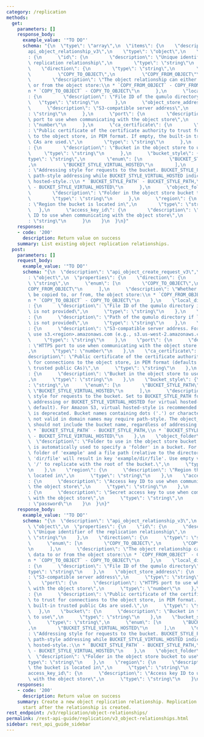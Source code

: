 ```yaml
---
category: /replication
methods:
  get:
    parameters: []
    response_body:
      example_value: '"TO DO"'
      schema: "{\n  \"type\": \"array\",\n  \"items\": {\n    \"description\": \"\
        api_object_relationship_v3\",\n    \"type\": \"object\",\n    \"properties\"\
        : {\n      \"id\": {\n        \"description\": \"Unique identifier of the\
        \ replication relationship\",\n        \"type\": \"string\"\n      },\n  \
        \    \"direction\": {\n        \"type\": \"string\",\n        \"enum\": [\n\
        \          \"COPY_TO_OBJECT\",\n          \"COPY_FROM_OBJECT\"\n        ],\n\
        \        \"description\": \"The object relationship can either copy data to\
        \ or from the object store:\\n * `COPY_FROM_OBJECT` - COPY_FROM_OBJECT,\\\
        n * `COPY_TO_OBJECT` - COPY_TO_OBJECT\"\n      },\n      \"local_directory_id\"\
        : {\n        \"description\": \"File ID of the qumulo directory\",\n     \
        \   \"type\": \"string\"\n      },\n      \"object_store_address\": {\n  \
        \      \"description\": \"S3-compatible server address\",\n        \"type\"\
        : \"string\"\n      },\n      \"port\": {\n        \"description\": \"HTTPS\
        \ port to use when communicating with the object store\",\n        \"type\"\
        : \"number\"\n      },\n      \"ca_certificate\": {\n        \"description\"\
        : \"Public certificate of the certificate authority to trust for connections\
        \ to the object store, in PEM format. If empty, the built-in trusted public\
        \ CAs are used.\",\n        \"type\": \"string\"\n      },\n      \"bucket\"\
        : {\n        \"description\": \"Bucket in the object store to use\",\n   \
        \     \"type\": \"string\"\n      },\n      \"bucket_style\": {\n        \"\
        type\": \"string\",\n        \"enum\": [\n          \"BUCKET_STYLE_PATH\"\
        ,\n          \"BUCKET_STYLE_VIRTUAL_HOSTED\"\n        ],\n        \"description\"\
        : \"Addressing style for requests to the bucket. BUCKET_STYLE_PATH indicates\
        \ path-style addressing while BUCKET_STYLE_VIRTUAL_HOSTED indicates virtual\
        \ hosted-style.:\\n * `BUCKET_STYLE_PATH` - BUCKET_STYLE_PATH,\\n * `BUCKET_STYLE_VIRTUAL_HOSTED`\
        \ - BUCKET_STYLE_VIRTUAL_HOSTED\"\n      },\n      \"object_folder\": {\n\
        \        \"description\": \"Folder in the object store bucket to use\",\n\
        \        \"type\": \"string\"\n      },\n      \"region\": {\n        \"description\"\
        : \"Region the bucket is located in\",\n        \"type\": \"string\"\n   \
        \   },\n      \"access_key_id\": {\n        \"description\": \"Access key\
        \ ID to use when communicating with the object store\",\n        \"type\"\
        : \"string\"\n      }\n    }\n  }\n}"
    responses:
    - code: '200'
      description: Return value on success
    summary: List existing object replication relationships.
  post:
    parameters: []
    request_body:
      example_value: '"TO DO"'
      schema: "{\n  \"description\": \"api_object_create_request_v3\",\n  \"type\"\
        : \"object\",\n  \"properties\": {\n    \"direction\": {\n      \"type\":\
        \ \"string\",\n      \"enum\": [\n        \"COPY_TO_OBJECT\",\n        \"\
        COPY_FROM_OBJECT\"\n      ],\n      \"description\": \"Whether data is to\
        \ be copied to, or from, the object store:\\n * `COPY_FROM_OBJECT` - COPY_FROM_OBJECT,\\\
        n * `COPY_TO_OBJECT` - COPY_TO_OBJECT\"\n    },\n    \"local_directory_id\"\
        : {\n      \"description\": \"File ID of the qumulo directory if local_directory_path\
        \ is not provided\",\n      \"type\": \"string\"\n    },\n    \"local_directory_path\"\
        : {\n      \"description\": \"Path of the qumulo directory if local_directory_id\
        \ is not provided\",\n      \"type\": \"string\"\n    },\n    \"object_store_address\"\
        : {\n      \"description\": \"S3-compatible server address. For Amazon S3,\
        \ use s3.<region>.amazonaws.com (e.g., s3.us-west-2.amazonaws.com).\",\n \
        \     \"type\": \"string\"\n    },\n    \"port\": {\n      \"description\"\
        : \"HTTPS port to use when communicating with the object store (default: 443)\"\
        ,\n      \"type\": \"number\"\n    },\n    \"ca_certificate\": {\n      \"\
        description\": \"Public certificate of the certificate authority to trust\
        \ for connections to the object store, in PEM format (defaults to built-in\
        \ trusted public CAs)\",\n      \"type\": \"string\"\n    },\n    \"bucket\"\
        : {\n      \"description\": \"Bucket in the object store to use for this relationship\"\
        ,\n      \"type\": \"string\"\n    },\n    \"bucket_style\": {\n      \"type\"\
        : \"string\",\n      \"enum\": [\n        \"BUCKET_STYLE_PATH\",\n       \
        \ \"BUCKET_STYLE_VIRTUAL_HOSTED\"\n      ],\n      \"description\": \"Addressing\
        \ style for requests to the bucket. Set to BUCKET_STYLE_PATH for path-style\
        \ addressing or BUCKET_STYLE_VIRTUAL_HOSTED for virtual hosted-style (the\
        \ default). For Amazon S3, virtual hosted-style is recommended as path-style\
        \ is deprecated. Bucket names containing dots ('.') or characters that are\
        \ not valid in domain names may require path-style. The object_store_address\
        \ should not include the bucket name, regardless of addressing style.:\\n\
        \ * `BUCKET_STYLE_PATH` - BUCKET_STYLE_PATH,\\n * `BUCKET_STYLE_VIRTUAL_HOSTED`\
        \ - BUCKET_STYLE_VIRTUAL_HOSTED\"\n    },\n    \"object_folder\": {\n    \
        \  \"description\": \"Folder to use in the object store bucket. A slash separator\
        \ is automatically used to specify a 'folder' in a bucket. For example, a\
        \ folder of 'example' and a file path (relative to the directory_path) of\
        \ 'dir/file' will result in key 'example/dir/file'. Use empty value '' or\
        \ '/' to replicate with the root of the bucket.\",\n      \"type\": \"string\"\
        \n    },\n    \"region\": {\n      \"description\": \"Region the bucket is\
        \ located in\",\n      \"type\": \"string\"\n    },\n    \"access_key_id\"\
        : {\n      \"description\": \"Access key ID to use when communicating with\
        \ the object store\",\n      \"type\": \"string\"\n    },\n    \"secret_access_key\"\
        : {\n      \"description\": \"Secret access key to use when communicating\
        \ with the object store\",\n      \"type\": \"string\",\n      \"format\"\
        : \"password\"\n    }\n  }\n}"
    response_body:
      example_value: '"TO DO"'
      schema: "{\n  \"description\": \"api_object_relationship_v3\",\n  \"type\":\
        \ \"object\",\n  \"properties\": {\n    \"id\": {\n      \"description\":\
        \ \"Unique identifier of the replication relationship\",\n      \"type\":\
        \ \"string\"\n    },\n    \"direction\": {\n      \"type\": \"string\",\n\
        \      \"enum\": [\n        \"COPY_TO_OBJECT\",\n        \"COPY_FROM_OBJECT\"\
        \n      ],\n      \"description\": \"The object relationship can either copy\
        \ data to or from the object store:\\n * `COPY_FROM_OBJECT` - COPY_FROM_OBJECT,\\\
        n * `COPY_TO_OBJECT` - COPY_TO_OBJECT\"\n    },\n    \"local_directory_id\"\
        : {\n      \"description\": \"File ID of the qumulo directory\",\n      \"\
        type\": \"string\"\n    },\n    \"object_store_address\": {\n      \"description\"\
        : \"S3-compatible server address\",\n      \"type\": \"string\"\n    },\n\
        \    \"port\": {\n      \"description\": \"HTTPS port to use when communicating\
        \ with the object store\",\n      \"type\": \"number\"\n    },\n    \"ca_certificate\"\
        : {\n      \"description\": \"Public certificate of the certificate authority\
        \ to trust for connections to the object store, in PEM format. If empty, the\
        \ built-in trusted public CAs are used.\",\n      \"type\": \"string\"\n \
        \   },\n    \"bucket\": {\n      \"description\": \"Bucket in the object store\
        \ to use\",\n      \"type\": \"string\"\n    },\n    \"bucket_style\": {\n\
        \      \"type\": \"string\",\n      \"enum\": [\n        \"BUCKET_STYLE_PATH\"\
        ,\n        \"BUCKET_STYLE_VIRTUAL_HOSTED\"\n      ],\n      \"description\"\
        : \"Addressing style for requests to the bucket. BUCKET_STYLE_PATH indicates\
        \ path-style addressing while BUCKET_STYLE_VIRTUAL_HOSTED indicates virtual\
        \ hosted-style.:\\n * `BUCKET_STYLE_PATH` - BUCKET_STYLE_PATH,\\n * `BUCKET_STYLE_VIRTUAL_HOSTED`\
        \ - BUCKET_STYLE_VIRTUAL_HOSTED\"\n    },\n    \"object_folder\": {\n    \
        \  \"description\": \"Folder in the object store bucket to use\",\n      \"\
        type\": \"string\"\n    },\n    \"region\": {\n      \"description\": \"Region\
        \ the bucket is located in\",\n      \"type\": \"string\"\n    },\n    \"\
        access_key_id\": {\n      \"description\": \"Access key ID to use when communicating\
        \ with the object store\",\n      \"type\": \"string\"\n    }\n  }\n}"
    responses:
    - code: '200'
      description: Return value on success
    summary: Create a new object replication relationship. Replication will automatically
      start after the relationship is created.
rest_endpoint: /v3/replication/object-relationships/
permalink: /rest-api-guide/replication/v3_object-relationships.html
sidebar: rest_api_guide_sidebar
---
```

